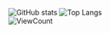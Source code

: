 ![GitHub stats](https://github-readme-stats.vercel.app/api?username=PaulVonDaniels&show_icons=true&hide_title=true&count_private=true&include_all_commits=true&count_private=true&theme=gotham)
![Top Langs](https://github-readme-stats.vercel.app/api/top-langs/?username=PaulVonDaniels&layout=compact&theme=gotham&custom_title=Statistics)  
![ViewCount](https://komarev.com/ghpvc/?username=PaulVonDaniels&color=1A4730)
